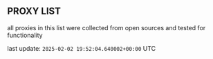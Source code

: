 ## PROXY LIST

all proxies in this list were collected from open sources and tested for functionality

last update: `2025-02-02 19:52:04.640002+00:00` UTC